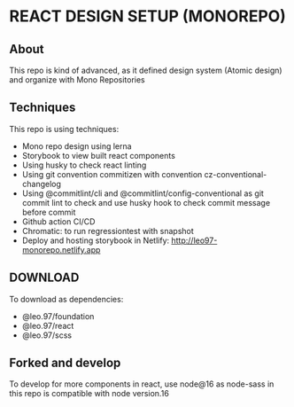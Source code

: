 # REACT DESIGN SETUP (MONOREPO)

## About

This repo is kind of advanced, as it defined design system (Atomic design) and organize with Mono Repositories

## Techniques

This repo is using techniques:

- Mono repo design using lerna
- Storybook to view built react components
- Using husky to check react linting
- Using git convention commitizen with convention cz-conventional-changelog
- Using @commitlint/cli and @commitlint/config-conventional as git commit lint to check and use husky hook to check commit message before commit
- Github action CI/CD
- Chromatic: to run regressiontest with snapshot
- Deploy and hosting storybook in Netlify: http://leo97-monorepo.netlify.app

## DOWNLOAD

To download as dependencies:

- @leo.97/foundation
- @leo.97/react
- @leo.97/scss

## Forked and develop

To develop for more components in react, use node@16 as node-sass in this repo is compatible with node version.16
